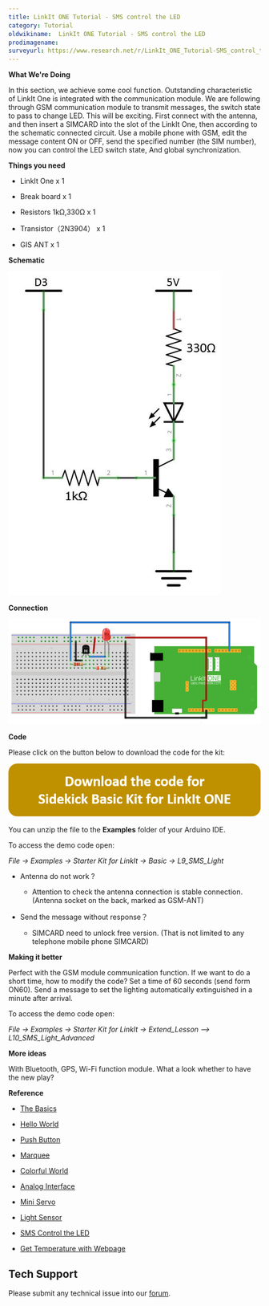 ```yaml
---
title: LinkIt ONE Tutorial - SMS control the LED
category: Tutorial
oldwikiname:  LinkIt ONE Tutorial - SMS control the LED
prodimagename:
surveyurl: https://www.research.net/r/LinkIt_ONE_Tutorial-SMS_control_the_LED
---
```

**What We're Doing**

In this section, we achieve some cool function. Outstanding characteristic of LinkIt One is integrated with the communication module. We are following through GSM communication module to transmit messages, the switch state to pass to change LED. This will be exciting. First connect with the antenna, and then insert a SIMCARD into the slot of the LinkIt One, then according to the schematic connected circuit. Use a mobile phone with GSM, edit the message content ON or OFF, send the specified number (the SIM number), now you can control the LED switch state, And global synchronization.

**Things you need**

*   LinkIt One x 1

*   Break board x 1

*   Resistors 1kΩ,330Ω x 1

*   Transistor（2N3904） x 1

*   GIS ANT x 1

**Schematic**

![](https://github.com/SeeedDocument/LinkIt_ONE_Tutorial-SMS_control_the_LED/raw/master/img/LinkItONE_Kit_1_1.jpg)

**Connection**

![](https://github.com/SeeedDocument/LinkIt_ONE_Tutorial-SMS_control_the_LED/raw/master/img/LinkItONE_Kit_1_2.png)

**Code**

Please click on the button below to download the code for the kit:

[![](https://github.com/SeeedDocument/LinkIt_ONE_Tutorial-SMS_control_the_LED/raw/master/img/Code_sidekick_linkit.png)](https://github.com/Seeed-Studio/Sidekick_Basic_Kit_for_LinkIt)

You can unzip the file to the **Examples** folder of your Arduino IDE.

To access the demo code open:

_File -&gt; Examples -&gt; Starter Kit for LinkIt -&gt; Basic -&gt; L9_SMS_Light_

*   Antenna do not work ?

    *   Attention to check the antenna connection is stable connection. (Antenna socket on the back, marked as GSM-ANT)

*   Send the message without response？

    *   SIMCARD need to unlock free version. (That is not limited to any telephone mobile phone SIMCARD)

**Making it better**

Perfect with the GSM module communication function. If we want to do a short time, how to modify the code? Set a time of 60 seconds (send form ON60). Send a message to set the lighting automatically extinguished in a minute after arrival.

To access the demo code open:

_File -&gt; Examples -&gt; Starter Kit for LinkIt -&gt; Extend_Lesson –&gt; L10_SMS_Light_Advanced_

**More ideas**

With Bluetooth, GPS, Wi-Fi function module. What a look whether to have the new play?

**Reference**

*   [The Basics](/LinkIt_ONE_Tutorial-The_Basics)

*   [Hello World](/LinkIt_ONE_Tutorial-Hello_World)

*   [Push Button](/LinkIt_ONE_Tutorial-Push_Button)

*   [Marquee](/LinkIt_ONE_Tutorial-Marquee)

*   [Colorful World](/LinkIt_ONE_Tutorial-Colorful_World)

*   [Analog Interface](/LinkIt_ONE_Tutorial-Analog_Interface)

*   [Mini Servo](/LinkIt-ONE-Tutorial---Mini-Servo)

*   [Light Sensor](/LinkIt_ONE_Tutorial-Light_Sensor)

*   [SMS Control the LED](/LinkIt_ONE_Tutorial-SMS_control_the_LED)

*   [Get Temperature with Webpage](/LinkIt_ONE_Tutorial-Get_temperature_with_Webpage)

## Tech Support
Please submit any technical issue into our [forum](http://forum.seeedstudio.com/). 